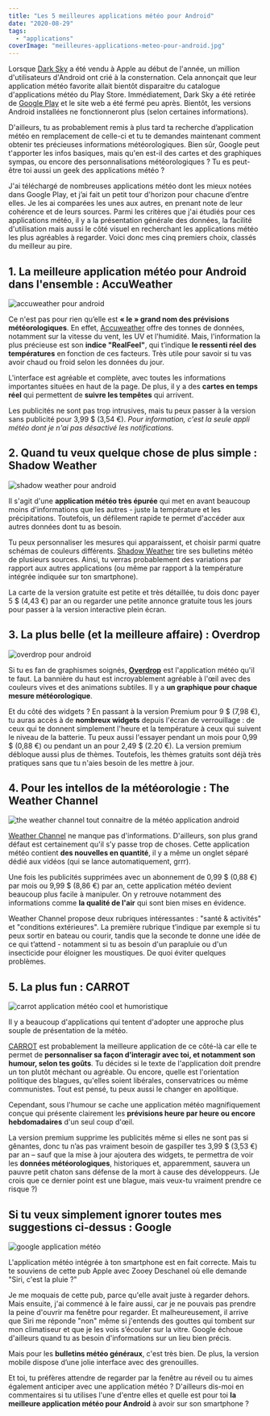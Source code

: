 ```yaml
---
title: "Les 5 meilleures applications météo pour Android"
date: "2020-08-29"
tags:
  - "applications"
coverImage: "meilleures-applications-meteo-pour-android.jpg"
---
```


Lorsque [Dark Sky](https://www.igen.fr/app-store/2020/03/apple-soffre-lapplication-meteo-dark-sky-114023) a été vendu à Apple au début de l'année, un million d'utilisateurs d'Android ont crié à la consternation. Cela annonçait que leur application météo favorite allait bientôt disparaitre du catalogue d'applications météo du Play Store. Immédiatement, Dark Sky a été retirée de [Google Play](https://play.google.com/store) et le site web a été fermé peu après. Bientôt, les versions Android installées ne fonctionneront plus (selon certaines informations).

<!--more-->

D'ailleurs, tu as probablement remis à plus tard ta recherche d’application météo en remplacement de celle-ci et tu te demandes maintenant comment obtenir tes précieuses informations météorologiques. Bien sûr, Google peut t'apporter les infos basiques, mais qu'en est-il des cartes et des graphiques sympas, ou encore des personnalisations météorologiques ? Tu es peut-être toi aussi un geek des applications météo ?

J'ai téléchargé de nombreuses applications météo dont les mieux notées dans Google Play, et j’ai fait un petit tour d'horizon pour chacune d’entre elles. Je les ai comparées les unes aux autres, en prenant note de leur cohérence et de leurs sources. Parmi les critères que j'ai étudiés pour ces applications météo, il y a la présentation générale des données, la facilité d'utilisation mais aussi le côté visuel en recherchant les applications météo les plus agréables à regarder. Voici donc mes cinq premiers choix, classés du meilleur au pire.

## 1\. La meilleure application météo pour Android dans l'ensemble : AccuWeather

![accuweather pour android](images/AccuWeather-meilleure-application-meteo-pour-android.jpg)

Ce n'est pas pour rien qu’elle est **« le » grand nom des prévisions météorologiques**. En effet, [Accuweather](https://play.google.com/store/apps/details?id=com.accuweather.android) offre des tonnes de données, notamment sur la vitesse du vent, les UV et l'humidité. Mais, l'information la plus précieuse est son **indice "RealFeel"**, qui t’indique **le ressenti réel des températures** en fonction de ces facteurs. Très utile pour savoir si tu vas avoir chaud ou froid selon les données du jour.

L'interface est agréable et complète, avec toutes les informations importantes situées en haut de la page. De plus, il y a des **cartes en temps réel** qui permettent de **suivre les tempêtes** qui arrivent.

Les publicités ne sont pas trop intrusives, mais tu peux passer à la version sans publicité pour 3,99 $ (3,54 €). _Pour information, c'est la seule appli météo dont je n'ai pas désactivé les notifications._

## 2\. Quand tu veux quelque chose de plus simple : Shadow Weather

![shadow weather pour android](images/Shadow-Weather-application-meteo-android.jpg)

Il s'agit d'une **application météo très épurée** qui met en avant beaucoup moins d'informations que les autres - juste la température et les précipitations. Toutefois, un défilement rapide te permet d'accéder aux autres données dont tu as besoin.

Tu peux personnaliser les mesures qui apparaissent, et choisir parmi quatre schémas de couleurs différents. [Shadow Weather](https://play.google.com/store/apps/details?id=com.noaimgames.shadowweather) tire ses bulletins météo de plusieurs sources. Ainsi, tu verras probablement des variations par rapport aux autres applications (ou même par rapport à la température intégrée indiquée sur ton smartphone).

La carte de la version gratuite est petite et très détaillée, tu dois donc payer 5 $ (4,43 €) par an ou regarder une petite annonce gratuite tous les jours pour passer à la version interactive plein écran.

## 3\. La plus belle (et la meilleure affaire) : Overdrop

![overdrop pour android](images/overdrop-application-meteo-android.jpg)

Si tu es fan de graphismes soignés, **[Overdrop](https://play.google.com/store/apps/details?id=widget.dd.com.overdrop.free)** est l'application météo qu'il te faut. La bannière du haut est incroyablement agréable à l'œil avec des couleurs vives et des animations subtiles. Il y a **un graphique pour chaque mesure météorologique**.

Et du côté des widgets ? En passant à la version Premium pour 9 $ (7,98 €), tu auras accès à de **nombreux widgets** depuis l'écran de verrouillage : de ceux qui te donnent simplement l'heure et la température à ceux qui suivent le niveau de la batterie. Tu peux aussi l'essayer pendant un mois pour 0,99 $ (0,88 €) ou pendant un an pour 2,49 $ (2.20 €). La version premium débloque aussi plus de thèmes. Toutefois, les thèmes gratuits sont déjà très pratiques sans que tu n'aies besoin de les mettre à jour.

## 4\. Pour les intellos de la météorologie : The Weather Channel

![the weather channel tout connaitre de la météo application android](images/The-Weather-Channel-meilleure-application-meteo-android.jpg)

[Weather Channel](https://play.google.com/store/apps/details?id=com.weather.Weather) ne manque pas d'informations. D'ailleurs, son plus grand défaut est certainement qu'il s’y passe trop de choses. Cette application météo contient **des nouvelles en quantité**, il y a même un onglet séparé dédié aux vidéos (qui se lance automatiquement, grrr).

Une fois les publicités supprimées avec un abonnement de 0,99 $ (0,88 €) par mois ou 9,99 $ (8,86 €) par an, cette application météo devient beaucoup plus facile à manipuler. On y retrouve notamment des informations comme **la qualité de l'air** qui sont bien mises en évidence.

Weather Channel propose deux rubriques intéressantes : "santé & activités" et "conditions extérieures". La première rubrique t’indique par exemple si tu peux sortir en bateau ou courir, tandis que la seconde te donne une idée de ce qui t’attend - notamment si tu as besoin d'un parapluie ou d'un insecticide pour éloigner les moustiques. De quoi éviter quelques problèmes.

## 5\. La plus fun : CARROT

![carrot application météo cool et humoristique](images/carrot-meilleures-applications-meteo-android.jpg)

Il y a beaucoup d'applications qui tentent d'adopter une approche plus souple de présentation de la météo.

[CARROT](https://play.google.com/store/apps/details?id=com.grailr.carrotweather) est probablement la meilleure application de ce côté-là car elle te permet de **personnaliser sa façon d’interagir avec toi, et notamment son humour, selon tes goûts**. Tu décides si le texte de l'application doit prendre un ton plutôt méchant ou agréable. Ou encore, quelle est l'orientation politique des blagues, qu'elles soient libérales, conservatrices ou même communistes. Tout est pensé, tu peux aussi le changer en apolitique.

Cependant, sous l'humour se cache une application météo magnifiquement conçue qui présente clairement les **prévisions heure par heure ou encore hebdomadaires** d'un seul coup d'œil.

La version premium supprime les publicités même si elles ne sont pas si gênantes, donc tu n’as pas vraiment besoin de gaspiller tes 3,99 $ (3,53 €) par an – sauf que la mise à jour ajoutera des widgets, te permettra de voir les **données météorologiques**, historiques et, apparemment, sauvera un pauvre petit chaton sans défense de la mort à cause des développeurs. (Je crois que ce dernier point est une blague, mais veux-tu vraiment prendre ce risque ?)

## Si tu veux simplement ignorer toutes mes suggestions ci-dessus : Google

![google application météo](images/application-meteo-integree-google-android.jpg)

L'application météo intégrée à ton smartphone est en fait correcte. Mais tu te souviens de cette pub Apple avec Zooey Deschanel où elle demande "Siri, c'est la pluie ?"

Je me moquais de cette pub, parce qu'elle avait juste à regarder dehors. Mais ensuite, j'ai commencé à le faire aussi, car je ne pouvais pas prendre la peine d'ouvrir ma fenêtre pour regarder. Et malheureusement, il arrive que Siri me réponde "non" même si j'entends des gouttes qui tombent sur mon climatiseur et que je les vois s’écouler sur la vitre. Google échoue d'ailleurs quand tu as besoin d'informations sur un lieu bien précis.

Mais pour les **bulletins météo généraux**, c'est très bien. De plus, la version mobile dispose d’une jolie interface avec des grenouilles.

Et toi, tu préfères attendre de regarder par la fenêtre au réveil ou tu aimes également anticiper avec une application météo ? D'ailleurs dis-moi en commentaires si tu utilises l'une d'entre elles et quelle est pour toi **la meilleure application météo pour Android** à avoir sur son smartphone ?
